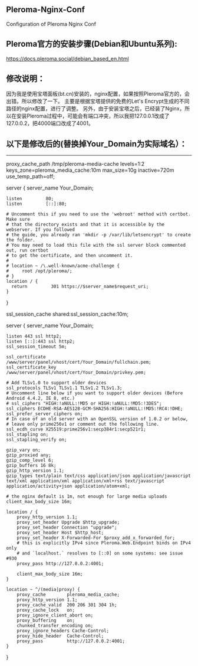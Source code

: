 ## Pleroma-Nginx-Conf
Configuration of Pleroma Nginx Conf

## Pleroma官方的安装步骤(Debian和Ubuntu系列):
https://docs.pleroma.social/debian_based_en.html

## 修改说明：
因为我是使用宝塔面板(bt.cn)安装的，nginx配置，如果按照Pleroma官方的，会出错。所以修改了一下。
主要是根据宝塔提供的免费的Let's Encrypt生成的不同路径的nginx配置，进行了调整。
另外，由于安装宝塔之后，已经装了Nginx，所以在安装Pleroma过程中，可能会有端口冲突，所以我把127.0.0.1改成了127.0.0.2，把4000端口改成了4001。

## 以下是修改后的(替换掉Your_Domain为实际域名）：

------------------

proxy_cache_path /tmp/pleroma-media-cache levels=1:2 keys_zone=pleroma_media_cache:10m max_size=10g
                 inactive=720m use_temp_path=off;

server {
    server_name    Your_Domain;

    listen         80;
    listen         [::]:80;

    # Uncomment this if you need to use the 'webroot' method with certbot. Make sure
    # that the directory exists and that it is accessible by the webserver. If you followed
    # the guide, you already ran 'mkdir -p /var/lib/letsencrypt' to create the folder.
    # You may need to load this file with the ssl server block commented out, run certbot
    # to get the certificate, and then uncomment it.
    #
    # location ~ /\.well-known/acme-challenge {
    #     root /opt/pleroma/;
    # }
    location / {
      return         301 https://$server_name$request_uri;
    }
}

ssl_session_cache shared:ssl_session_cache:10m;

server {
    server_name Your_Domain;

    listen 443 ssl http2;
    listen [::]:443 ssl http2;
    ssl_session_timeout 5m;

    ssl_certificate    /www/server/panel/vhost/cert/Your_Domain/fullchain.pem;
    ssl_certificate_key    /www/server/panel/vhost/cert/Your_Domain/privkey.pem;

    # Add TLSv1.0 to support older devices
    ssl_protocols TLSv1 TLSv1.1 TLSv1.2 TLSv1.3;
    # Uncomment line below if you want to support older devices (Before Android 4.4.2, IE 8, etc.)
    # ssl_ciphers "HIGH:!aNULL:!MD5 or HIGH:!aNULL:!MD5:!3DES";
    ssl_ciphers ECDHE-RSA-AES128-GCM-SHA256:HIGH:!aNULL:!MD5:!RC4:!DHE;
    ssl_prefer_server_ciphers on;
    # In case of an old server with an OpenSSL version of 1.0.2 or below,
    # leave only prime256v1 or comment out the following line.
    ssl_ecdh_curve X25519:prime256v1:secp384r1:secp521r1;
    ssl_stapling on;
    ssl_stapling_verify on;

    gzip_vary on;
    gzip_proxied any;
    gzip_comp_level 6;
    gzip_buffers 16 8k;
    gzip_http_version 1.1;
    gzip_types text/plain text/css application/json application/javascript text/xml application/xml application/xml+rss text/javascript application/activity+json application/atom+xml;

    # the nginx default is 1m, not enough for large media uploads
    client_max_body_size 16m;

    location / {
        proxy_http_version 1.1;
        proxy_set_header Upgrade $http_upgrade;
        proxy_set_header Connection "upgrade";
        proxy_set_header Host $http_host;
        proxy_set_header X-Forwarded-For $proxy_add_x_forwarded_for;
        # this is explicitly IPv4 since Pleroma.Web.Endpoint binds on IPv4 only
        # and `localhost.` resolves to [::0] on some systems: see issue #930
        proxy_pass http://127.0.0.2:4001;

        client_max_body_size 16m;
    }

    location ~ ^/(media|proxy) {
        proxy_cache        pleroma_media_cache;
        proxy_http_version 1.1;
        proxy_cache_valid  200 206 301 304 1h;
        proxy_cache_lock   on;
        proxy_ignore_client_abort on;
        proxy_buffering    on;
        chunked_transfer_encoding on;
        proxy_ignore_headers Cache-Control;
        proxy_hide_header  Cache-Control;
        proxy_pass         http://127.0.0.2:4001;
    }
}
